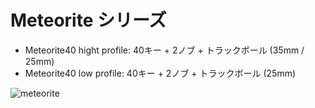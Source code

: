 # Meteorite シリーズ

  * Meteorite40 hight profile: 40キー + 2ノブ + トラックボール (35mm / 25mm)
  * Meteorite40 low profile: 40キー + 2ノブ + トラックボール (25mm)


![meteorite](./docs/images/meteorite.jpg)
